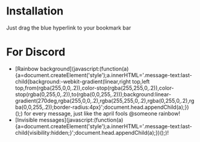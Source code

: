 # Installation
Just drag the blue hyperlink to your bookmark bar

# For Discord
- [Rainbow background](javascript:(function(a\){a=document.createElement('style'\);a.innerHTML='.message-text:last-child{background:-webkit-gradient(linear,right top,left top,from(rgba(255,0,0,.2\)\),color-stop(rgba(255,255,0,.2\)\),color-stop(rgba(0,255,0,.2\)\),to(rgba(0,0,255,.2\)\)\);background:linear-gradient(270deg,rgba(255,0,0,.2\),rgba(255,255,0,.2\),rgba(0,255,0,.2\),rgba(0,0,255,.2\)\);border-radius:4px}';document.head.appendChild(a\);}\)(\);) for every message, just like the april fools @someone rainbow!
- [Invisible messages](javascript:(function(a\){a=document.createElement('style'\);a.innerHTML='.message-text:last-child{visibility:hidden;}';document.head.appendChild(a\);}\)(\);)!
